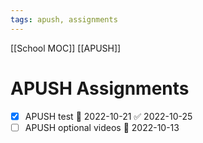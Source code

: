 ```yaml
---
tags: apush, assignments
---
```

[[School MOC]] [[APUSH]]
# APUSH Assignments
- [x] APUSH test 📅 2022-10-21 ✅ 2022-10-25
- [ ] APUSH optional videos 📅 2022-10-13